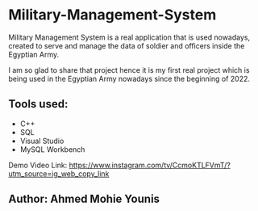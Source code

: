 # Military-Management-System
Military Management System is a real application that is used nowadays, created to serve and manage the data of soldier and officers inside the Egyptian Army.

I am so glad to share that project hence it is my first real project which is being used in the Egyptian Army nowadays since the beginning of 2022.

## Tools used:
+ C++
+ SQL
+ Visual Studio
+ MySQL Workbench

Demo Video Link: https://www.instagram.com/tv/CcmoKTLFVmT/?utm_source=ig_web_copy_link

## **Author: Ahmed Mohie Younis**
